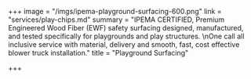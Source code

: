+++
image = "/imgs/ipema-playground-surfacing-600.png"
link = "services/play-chips.md"
summary = "IPEMA CERTIFIED, Premium Engineered Wood Fiber (EWF) safety surfacing designed, manufactured, and tested specifically for playgrounds and play structures. \nOne call all inclusive service with material, delivery and smooth, fast, cost effective blower truck installation."
title = "Playground Surfacing"

+++
